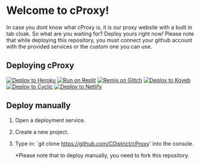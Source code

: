 # Welcome to cProxy!

In case you dont know what cProxy is, it is our proxy website with a built in tab cloak. So what are you waiting for? Deploy yours right now! Please note that while deploying this repository, you must connect your github account with the provided services or the custom one you can use.

## Deploying cProxy
[![Deploy to Heroku](https://binbashbanana.github.io/deploy-buttons/buttons/remade/heroku.svg)](https://heroku.com/deploy/?template=https://github.com/C-District/cProxy)
[![Run on Replit](https://binbashbanana.github.io/deploy-buttons/buttons/remade/replit.svg)](https://replit.com/github/CDistrict/cProxy)
[![Remix on Glitch](https://binbashbanana.github.io/deploy-buttons/buttons/remade/glitch.svg)](https://glitch.com/edit/#!/import/github/CDistrict/cProxy)
[![Deploy to Koyeb](https://binbashbanana.github.io/deploy-buttons/buttons/remade/koyeb.svg)](https://app.koyeb.com/deploy?type=git&repository=github.com/CDistrict/cProxy&branch=main&name=cProxy)
[![Deploy to Cyclic](https://binbashbanana.github.io/deploy-buttons/buttons/remade/cyclic.svg)](https://app.cyclic.sh/api/app/deploy/CDistrict/cProxy)
[![Deploy to Netlify](https://binbashbanana.github.io/deploy-buttons/buttons/remade/netlify.svg)](https://app.netlify.com/start/deploy?repository=https://github.com/CDistrict/cProxy)
## Deploy manually
1. Open a deployment service.
2. Create a new project.
3. Type in: `git clone https://github.com/CDistrict/cProxy' into the console.

   *Please note that to deploy manually, you need to fork this repository.
